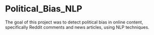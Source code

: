 # Political_Bias_NLP
The goal of this project was to detect political bias in online content, specifically Reddit comments and news articles, using NLP techniques. 
